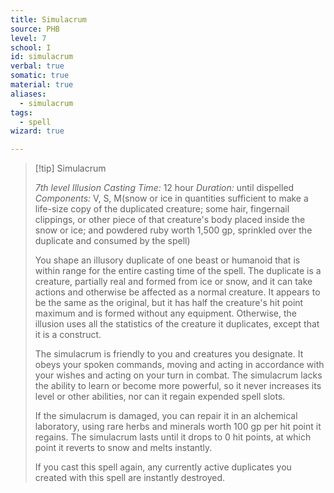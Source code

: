 ```yaml
---
title: Simulacrum
source: PHB
level: 7
school: I
id: simulacrum
verbal: true
somatic: true
material: true
aliases:
  - simulacrum
tags:
  - spell
wizard: true

---
```

>[!tip] Simulacrum
>
> *7th level Illusion*
> *Casting Time:* 12 hour
> *Duration:* until dispelled
> *Components:* V, S, M(snow or ice in quantities sufficient to make a life-size copy of the duplicated creature; some hair, fingernail clippings, or other piece of that creature's body placed inside the snow or ice; and powdered ruby worth 1,500 gp, sprinkled over the duplicate and consumed by the spell)
>
>You shape an illusory duplicate of one beast or humanoid that is within range for the entire casting time of the spell. The duplicate is a creature, partially real and formed from ice or snow, and it can take actions and otherwise be affected as a normal creature. It appears to be the same as the original, but it has half the creature's hit point maximum and is formed without any equipment. Otherwise, the illusion uses all the statistics of the creature it duplicates, except that it is a construct.
>
>The simulacrum is friendly to you and creatures you designate. It obeys your spoken commands, moving and acting in accordance with your wishes and acting on your turn in combat. The simulacrum lacks the ability to learn or become more powerful, so it never increases its level or other abilities, nor can it regain expended spell slots.
>
>If the simulacrum is damaged, you can repair it in an alchemical laboratory, using rare herbs and minerals worth 100 gp per hit point it regains. The simulacrum lasts until it drops to 0 hit points, at which point it reverts to snow and melts instantly.
>
>If you cast this spell again, any currently active duplicates you created with this spell are instantly destroyed.
>

